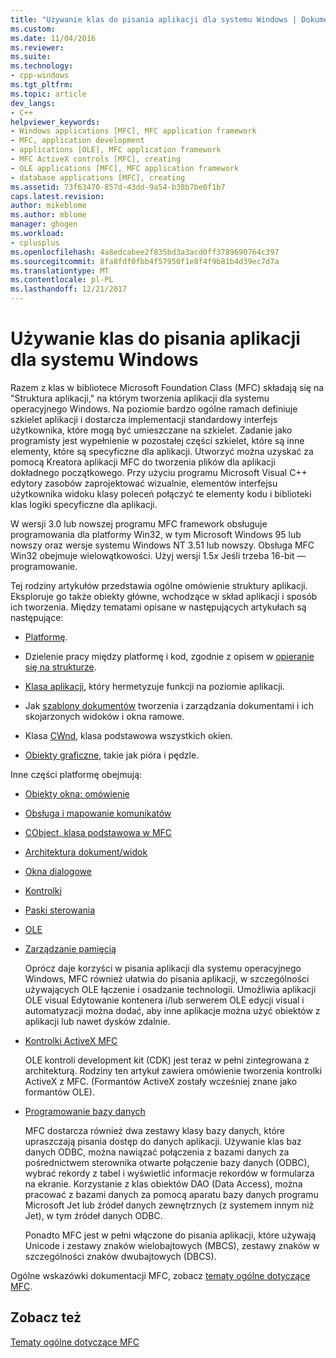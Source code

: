```yaml
---
title: "Używanie klas do pisania aplikacji dla systemu Windows | Dokumentacja firmy Microsoft"
ms.custom: 
ms.date: 11/04/2016
ms.reviewer: 
ms.suite: 
ms.technology:
- cpp-windows
ms.tgt_pltfrm: 
ms.topic: article
dev_langs:
- C++
helpviewer_keywords:
- Windows applications [MFC], MFC application framework
- MFC, application development
- applications [OLE], MFC application framework
- MFC ActiveX controls [MFC], creating
- OLE applications [MFC], MFC application framework
- database applications [MFC], creating
ms.assetid: 73f63470-857d-43dd-9a54-b38b7be0f1b7
caps.latest.revision: 
author: mikeblome
ms.author: mblome
manager: ghogen
ms.workload:
- cplusplus
ms.openlocfilehash: 4a8edcabee2f835bd3a3acd0ff3789690764c397
ms.sourcegitcommit: 8fa8fdf0fbb4f57950f1e8f4f9b81b4d39ec7d7a
ms.translationtype: MT
ms.contentlocale: pl-PL
ms.lasthandoff: 12/21/2017
---
```

# <a name="using-the-classes-to-write-applications-for-windows"></a>Używanie klas do pisania aplikacji dla systemu Windows
Razem z klas w bibliotece Microsoft Foundation Class (MFC) składają się na "Struktura aplikacji," na którym tworzenia aplikacji dla systemu operacyjnego Windows. Na poziomie bardzo ogólne ramach definiuje szkielet aplikacji i dostarcza implementacji standardowy interfejs użytkownika, które mogą być umieszczane na szkielet. Zadanie jako programisty jest wypełnienie w pozostałej części szkielet, które są inne elementy, które są specyficzne dla aplikacji. Utworzyć można uzyskać za pomocą Kreatora aplikacji MFC do tworzenia plików dla aplikacji dokładnego początkowego. Przy użyciu programu Microsoft Visual C++ edytory zasobów zaprojektować wizualnie, elementów interfejsu użytkownika widoku klasy poleceń połączyć te elementy kodu i biblioteki klas logiki specyficzne dla aplikacji.  
  
 W wersji 3.0 lub nowszej programu MFC framework obsługuje programowania dla platformy Win32, w tym Microsoft Windows 95 lub nowszy oraz wersje systemu Windows NT 3.51 lub nowszy. Obsługa MFC Win32 obejmuje wielowątkowości. Użyj wersji 1.5*x* Jeśli trzeba 16-bit — programowanie.  
  
 Tej rodziny artykułów przedstawia ogólne omówienie struktury aplikacji. Eksploruje go także obiekty główne, wchodzące w skład aplikacji i sposób ich tworzenia. Między tematami opisane w następujących artykułach są następujące:  
  
-   [Platformę](../mfc/framework-mfc.md).  
  
-   Dzielenie pracy między platformę i kod, zgodnie z opisem w [opieranie się na strukturze](../mfc/building-on-the-framework.md).  
  
-   [Klasa aplikacji](../mfc/cwinapp-the-application-class.md), który hermetyzuje funkcji na poziomie aplikacji.  
  
-   Jak [szablony dokumentów](../mfc/document-templates-and-the-document-view-creation-process.md) tworzenia i zarządzania dokumentami i ich skojarzonych widoków i okna ramowe.  
  
-   Klasa [CWnd](../mfc/window-objects.md), klasa podstawowa wszystkich okien.  
  
-   [Obiekty graficzne](../mfc/graphic-objects.md), takie jak pióra i pędzle.  
  
 Inne części platformę obejmują:  
  
-   [Obiekty okna: omówienie](../mfc/window-objects.md)  
  
-   [Obsługa i mapowanie komunikatów](../mfc/message-handling-and-mapping.md)  
  
-   [CObject, klasa podstawowa w MFC](../mfc/using-cobject.md)  
  
-   [Architektura dokument/widok](../mfc/document-view-architecture.md)  
  
-   [Okna dialogowe](../mfc/dialog-boxes.md)  
  
-   [Kontrolki](../mfc/controls-mfc.md)  
  
-   [Paski sterowania](../mfc/control-bars.md)  
  
-   [OLE](../mfc/ole-in-mfc.md)  
  
-   [Zarządzanie pamięcią](../mfc/memory-management.md)  
  
     Oprócz daje korzyści w pisania aplikacji dla systemu operacyjnego Windows, MFC również ułatwia do pisania aplikacji, w szczególności używających OLE łączenie i osadzanie technologii. Umożliwia aplikacji OLE visual Edytowanie kontenera i/lub serwerem OLE edycji visual i automatyzacji można dodać, aby inne aplikacje można użyć obiektów z aplikacji lub nawet dysków zdalnie.  
  
-   [Kontrolki ActiveX MFC](../mfc/mfc-activex-controls.md)  
  
     OLE kontroli development kit (CDK) jest teraz w pełni zintegrowana z architekturą. Rodziny ten artykuł zawiera omówienie tworzenia kontrolki ActiveX z MFC. (Formantów ActiveX zostały wcześniej znane jako formantów OLE).  
  
-   [Programowanie bazy danych](../data/data-access-programming-mfc-atl.md)  
  
     MFC dostarcza również dwa zestawy klasy bazy danych, które upraszczają pisania dostęp do danych aplikacji. Używanie klas baz danych ODBC, można nawiązać połączenia z bazami danych za pośrednictwem sterownika otwarte połączenie bazy danych (ODBC), wybrać rekordy z tabel i wyświetlić informacje rekordów w formularza na ekranie. Korzystanie z klas obiektów DAO (Data Access), można pracować z bazami danych za pomocą aparatu bazy danych programu Microsoft Jet lub źródeł danych zewnętrznych (z systemem innym niż Jet), w tym źródeł danych ODBC.  
  
     Ponadto MFC jest w pełni włączone do pisania aplikacji, które używają Unicode i zestawy znaków wielobajtowych (MBCS), zestawy znaków w szczególności znaków dwubajtowych (DBCS).  
  
 Ogólne wskazówki dokumentacji MFC, zobacz [tematy ogólne dotyczące MFC](../mfc/general-mfc-topics.md).  
  
## <a name="see-also"></a>Zobacz też  
 [Tematy ogólne dotyczące MFC](../mfc/general-mfc-topics.md)

